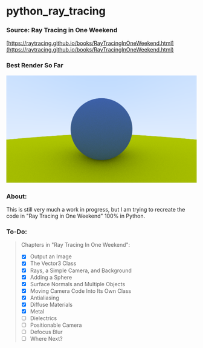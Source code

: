# python_ray_tracing

### Source: Ray Tracing in One Weekend
  [https://raytracing.github.io/books/RayTracingInOneWeekend.html](https://raytracing.github.io/books/RayTracingInOneWeekend.html)

### Best Render So Far
![Best render so far](render.png)

### About:
This is still very much a work in progress, but I am trying to recreate the code in "Ray Tracing in One Weekend" 100% in Python. 

### To-Do:
> Chapters in "Ray Tracing In One Weekend":
> - [x] Output an Image
> - [x] The Vector3 Class
> - [x] Rays, a Simple Camera, and Background
> - [x] Adding a Sphere
> - [x] Surface Normals and Multiple Objects
> - [x] Moving Camera Code Into Its Own Class
> - [x] Antialiasing
> - [x] Diffuse Materials
> - [x] Metal
> - [ ] Dielectrics
> - [ ] Positionable Camera
> - [ ] Defocus Blur
> - [ ] Where Next?
